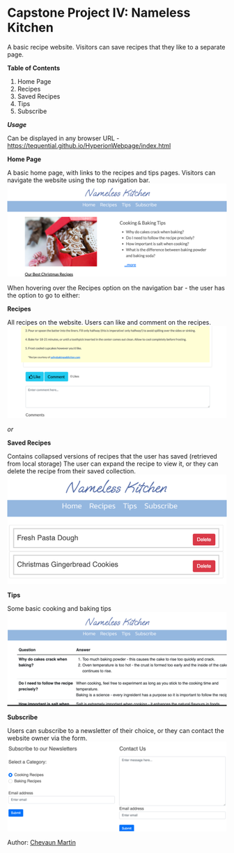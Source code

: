 # Capstone Project IV: Nameless Kitchen

A basic recipe website. Visitors can save recipes that they like to a separate page.

**Table of Contents**

1. Home Page
2. Recipes
3. Saved Recipes
4. Tips
5. Subscribe

***Usage***

Can be displayed in any browser
URL - https://tequential.github.io/HyperionWebpage/index.html

**Home Page**

A basic home page, with links to the recipes and tips pages. 
Visitors can navigate the website using the top navigation bar.
![Home Page](/images/Home.png)

When hovering over the Recipes option on the navigation bar - the user has the option to go to either:

**Recipes**

All recipes on the website. Users can like and comment on the recipes.
![Recipes Page](/images/Comment.png)

*or*

**Saved Recipes**

Contains collapsed versions of recipes that the user has saved (retrieved from local storage)
The user can expand the recipe to view it, or they can delete the recipe from their saved collection.
![Saved Page](/images/Saved.png)

**Tips**

Some basic cooking and baking tips
![Tips Page](/images/Tips.png)

**Subscribe**

Users can subscribe to a newsletter of their choice, or they can contact the website owner via the form.
![Subscribe Page](/images/Subscribe.png)

Author: [Chevaun Martin](https://github.com/Tequential)
